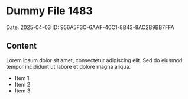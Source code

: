 # Dummy File 1483

Date: 2025-04-03
ID: 956A5F3C-6AAF-40C1-8B43-8AC2B9BB7FFA

## Content

Lorem ipsum dolor sit amet, consectetur adipiscing elit.
Sed do eiusmod tempor incididunt ut labore et dolore magna aliqua.

* Item 1
* Item 2
* Item 3


